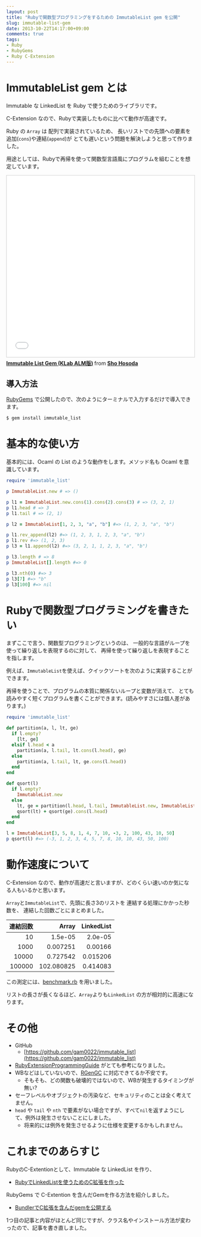 ```yaml
---
layout: post
title: "Rubyで関数型プログラミングをするための ImmutableList gem を公開"
slug: immutable-list-gem
date: 2013-10-22T14:17:00+09:00
comments: true
tags:
- Ruby
- RubyGems
- Ruby C-Extension
---
```


# ImmutableList gem とは

Immutable な LinkedList を Ruby で使うためのライブラリです。

C-Extension なので、Rubyで実装したものに比べて動作が高速です。

Ruby の `Array` は 配列で実装されているため、
長いリストでの先頭への要素を追加(`cons`)や連結(`append`)が
とても遅いという問題を解決しようと思って作りました。

用途としては、Rubyで再帰を使って関数型言語風にプログラムを組むことを想定しています。

<!--iframe src="http://www.slideshare.net/slideshow/embed_code/29144855" width="342" height="291" frameborder="0" marginwidth="0" marginheight="0" scrolling="no" style="border:1px solid #CCC;border-width:1px 1px 0;margin-bottom:5px" allowfullscreen> </iframe> <div style="margin-bottom:5px"> <strong> <a href="https://www.slideshare.net/shohosoda9/immutable-list-29144855" title="Rubyで連結リスト使うためのgemを作った(tsukuba.rb版)" target="_blank">Rubyで連結リスト使うためのgemを作った(tsukuba.rb版)</a> </strong> from <strong><a href="http://www.slideshare.net/shohosoda9" target="_blank">Sho Hosoda</a></strong> </div-->

<iframe src="//www.slideshare.net/slideshow/embed_code/key/MjwxdjZX6fPjtf" width="595" height="485" frameborder="0" marginwidth="0" marginheight="0" scrolling="no" style="border:1px solid #CCC; border-width:1px; margin-bottom:5px; max-width: 100%;" allowfullscreen> </iframe> <div style="margin-bottom:5px"> <strong> <a href="//www.slideshare.net/shohosoda9/immutable-list-gem-klab-alm" title="Immutable List Gem (KLab ALM版)" target="_blank">Immutable List Gem (KLab ALM版)</a> </strong> from <strong><a target="_blank" href="//www.slideshare.net/shohosoda9">Sho Hosoda</a></strong> </div>

## 導入方法

[RubyGems](http://rubygems.org/gems/immutable_list) で公開したので、次のようにターミナルで入力するだけで導入できます。

```bash
$ gem install immutable_list
```

<!--more-->


# 基本的な使い方

基本的には、Ocaml の List のような動作をします。メソッド名も Ocaml を意識しています。

```ruby
require 'immutable_list'

p ImmutableList.new # => ()

p l1 = ImmutableList.new.cons(1).cons(2).cons(3) # => (3, 2, 1)
p l1.head # => 3
p l1.tail # => (2, 1)

p l2 = ImmutableList[1, 2, 3, "a", "b"] #=> (1, 2, 3, "a", "b")

p l1.rev_append(l2) #=> (1, 2, 3, 1, 2, 3, "a", "b")
p l1.rev #=> (1, 2, 3)
p l3 = l1.append(l2) #=> (3, 2, 1, 1, 2, 3, "a", "b")

p l3.length # => 8
p ImmutableList[].length #=> 0

p l3.nth(0) #=> 3
p l3[7] #=> "b"
p l3[100] #=> nil
```


# Rubyで関数型プログラミングを書きたい

まずここで言う、関数型プログラミングというのは、
一般的な言語がループを使って繰り返しを表現するのに対して、
再帰を使って繰り返しを表現することを指します。

例えば、`ImmutableList`を使えば、クイックソートを次のように実装することができます。

再帰を使うことで、プログラムの本質に関係ないループと変数が消えて、
とても読みやすく短くプログラムを書くことができます。(読みやすさには個人差があります。)

```ruby
require 'immutable_list'

def partition(a, l, lt, ge)
  if l.empty?
    [lt, ge]
  elsif l.head < a
    partition(a, l.tail, lt.cons(l.head), ge)
  else
    partition(a, l.tail, lt, ge.cons(l.head))
  end
end

def qsort(l)
  if l.empty?
    ImmutableList.new
  else
    lt, ge = partition(l.head, l.tail, ImmutableList.new, ImmutableList.new)
    qsort(lt) + qsort(ge).cons(l.head)
  end
end

l = ImmutableList[3, 5, 8, 1, 4, 7, 10, -3, 2, 100, 43, 10, 50]
p qsort(l) #=> (-3, 1, 2, 3, 4, 5, 7, 8, 10, 10, 43, 50, 100)
```

<!--## 補足

なぜ、関数型プログラミングするためには Immutable なリストが必要なのかわからない人に補足です。

もし、リストに破壊的な操作を許してしまうと、再帰の過程で
-->


# 動作速度について

C-Extension なので、動作が高速だと言いますが、どのくらい速いのか気になる人もいるかと思います。

`Array`と`ImmutableList`で、先頭に長さ3のリストを 連結する処理にかかった秒数を、
連結した回数ごとにまとめました。

| 連結回数 | Array | LinkedList |
|------:|------:|-----------:|
| 10 | 1.5e-05 | 2.0e-05 |
| 1000 | 0.007251 | 0.00166 |
| 10000 | 0.727542 | 0.015206 |
| 100000 | 102.080825 | 0.414083 |

この測定には、[benchmark.rb](https://github.com/gam0022/linkedlist/blob/master/benchmark.rb) を用いました。

リストの長さが長くなるほど、`Array`よりも`LinkedList` の方が相対的に高速になります。


# その他

* GitHub
  * [https://github.com/gam0022/immutable_list](https://github.com/gam0022/immutable_list)
* [RubyExtensionProgrammingGuide](http://www.loveruby.net/w/RubyExtensionProgrammingGuide.html) がとても参考になりました。
* WBなどはしていないので、[RGenGC](http://www.atdot.net/~ko1/activities/RubyKaigi2013-ko1.pdf) に対応できてるか不安です。
  * そもそも、どの関数も破壊的ではないので、WBが発生するタイミングが無い?
* セーフレベルやオブジェクトの汚染など、セキュリティのことは全く考えてません。
* `head` や `tail` や `nth` で要素がない場合ですが、すべて`nil`を返すようにして、例外は発生させないことにしました。
  * 将来的には例外を発生させるように仕様を変更するかもしれません。


# これまでのあらすじ

RubyのC-Extentionとして、Immutable な LinkedList を作り、

* [RubyでLinkedListを使うためのC拡張を作った](/blog/2013/08/19/ruby-linkedlist/)

RubyGems で C-Extention を含んだGemを作る方法を紹介しました。

* [BundlerでC拡張を含んだgemを公開する](/blog/2013/10/18/gems-with-extensions/)

1つ目の記事と内容がほとんど同じですが、クラス名やインストール方法が変わったので、記事を書き直しました。
